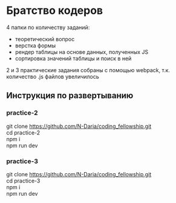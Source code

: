 # Братство кодеров

4 папки по количеству заданий:

- теоретический вопрос
- верстка формы
- рендер таблицы на основе данных, полученных JS
- сортировка значений таблицы и поиск в ней

2 и 3 практические задания собраны c помощью webpack, т.к. количество .js файлов увеличилось

## Инструкция по развертыванию

### practice-2

git clone https://github.com/N-Daria/coding_fellowship.git  
cd practice-2  
npm i  
npm run dev

### practice-3

git clone https://github.com/N-Daria/coding_fellowship.git  
cd practice-3  
npm i  
npm run dev
